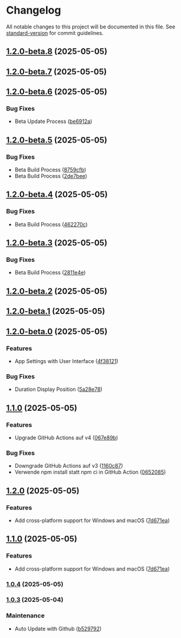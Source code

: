 # Changelog

All notable changes to this project will be documented in this file. See [standard-version](https://github.com/conventional-changelog/standard-version) for commit guidelines.

## [1.2.0-beta.8](https://github.com/bunterWolf/Chronflow/compare/v1.2.0-beta.7...v1.2.0-beta.8) (2025-05-05)

## [1.2.0-beta.7](https://github.com/bunterWolf/Chronflow/compare/v1.2.0-beta.6...v1.2.0-beta.7) (2025-05-05)

## [1.2.0-beta.6](https://github.com/bunterWolf/Chronflow/compare/v1.2.0-beta.5...v1.2.0-beta.6) (2025-05-05)


### Bug Fixes

* Beta Update Process ([be6912a](https://github.com/bunterWolf/Chronflow/commit/be6912adbe37ad9ebec8bfc1be89ef11d6dcd5ab))

## [1.2.0-beta.5](https://github.com/bunterWolf/Chronflow/compare/v1.2.0-beta.4...v1.2.0-beta.5) (2025-05-05)


### Bug Fixes

* Beta Build Process ([8759cfb](https://github.com/bunterWolf/Chronflow/commit/8759cfb59c55bada81814cbd462edcfb8de67b55))
* Beta Build Process ([2de7bee](https://github.com/bunterWolf/Chronflow/commit/2de7bee61bca594fad6dcce1d0e3ba4719d0b32c))

## [1.2.0-beta.4](https://github.com/bunterWolf/Chronflow/compare/v1.2.0-beta.3...v1.2.0-beta.4) (2025-05-05)


### Bug Fixes

* Beta Build Process ([462270c](https://github.com/bunterWolf/Chronflow/commit/462270c806fee991fb288d61ff93f7fbc5cd1608))

## [1.2.0-beta.3](https://github.com/bunterWolf/Chronflow/compare/v1.2.0-beta.2...v1.2.0-beta.3) (2025-05-05)


### Bug Fixes

* Beta Build Process ([2811e4e](https://github.com/bunterWolf/Chronflow/commit/2811e4eaa6af45f89d59ac5435ca43f395081b60))

## [1.2.0-beta.2](https://github.com/bunterWolf/Chronflow/compare/v1.2.0-beta.1...v1.2.0-beta.2) (2025-05-05)

## [1.2.0-beta.1](https://github.com/bunterWolf/Chronflow/compare/v1.2.0-beta.0...v1.2.0-beta.1) (2025-05-05)

## [1.2.0-beta.0](https://github.com/bunterWolf/Chronflow/compare/v1.1.0...v1.2.0-beta.0) (2025-05-05)


### Features

* App Settings with User Interface ([4f38121](https://github.com/bunterWolf/Chronflow/commit/4f38121715e43c4c5331714796c564231f2c0dcb))


### Bug Fixes

* Duration Display Position ([5a28e78](https://github.com/bunterWolf/Chronflow/commit/5a28e782ccdbbf559302dbc9db4b05ad4d4a438b))

## [1.1.0](https://github.com/bunterWolf/Chronflow/compare/v1.0.3...v1.1.0) (2025-05-05)


### Features

* Upgrade GitHub Actions auf v4 ([067e89b](https://github.com/bunterWolf/Chronflow/commit/067e89b0b079b9311c0adfd6ca42c10962ea494c))


### Bug Fixes

* Downgrade GitHub Actions auf v3 ([1160c87](https://github.com/bunterWolf/Chronflow/commit/1160c8794bdfd477c724dd7b5155c83b4e46765b))
* Verwende npm install statt npm ci in GitHub Action ([0652085](https://github.com/bunterWolf/Chronflow/commit/065208554b7bb5f1756dd324986b6fe5bb553dea))

## [1.2.0](https://github.com/bunterWolf/Chronflow/compare/v1.0.4...v1.2.0) (2025-05-05)


### Features

* Add cross-platform support for Windows and macOS ([7d671ea](https://github.com/bunterWolf/Chronflow/commit/7d671ea526a9fce04e15c1e44f62fae108d4bbf5))

## [1.1.0](https://github.com/bunterWolf/Chronflow/compare/v1.0.4...v1.1.0) (2025-05-05)


### Features

* Add cross-platform support for Windows and macOS ([7d671ea](https://github.com/bunterWolf/Chronflow/commit/7d671ea526a9fce04e15c1e44f62fae108d4bbf5))

### [1.0.4](https://github.com/bunterWolf/Chronflow/compare/v1.0.3...v1.0.4) (2025-05-05)

### [1.0.3](https://github.com/bunterWolf/Chronflow/compare/v1.0.3-alpha...v1.0.3) (2025-05-04)


### Maintenance

* Auto Update with Github ([b529792](https://github.com/bunterWolf/Chronflow/commit/b529792b0112f364ce913076f332fce6ad88e66f))
